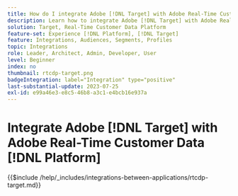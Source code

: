 ```yaml
---
title: How do I integrate Adobe [!DNL Target] with Adobe Real-Time Customer Data [!DNL Platform]?
description: Learn how to integrate Adobe [!DNL Target] with Adobe Real-Time Customer Data [!DNL Platform].
solution: Target, Real-Time Customer Data Platform
feature-set: Experience [!DNL Platform], [!DNL Target]
feature: Integrations, Audiences, Segments, Profiles
topic: Integrations
role: Leader, Architect, Admin, Developer, User
level: Beginner
index: no
thumbnail: rtcdp-target.png
badgeIntegration: label="Integration" type="positive"
last-substantial-update: 2023-07-25
exl-id: e99a46e3-e8c5-46b8-a3c1-e4bcb16e937a
---
```

# Integrate Adobe [!DNL Target] with Adobe Real-Time Customer Data [!DNL Platform]

{{$include /help/_includes/integrations-between-applications/rtcdp-target.md}}

